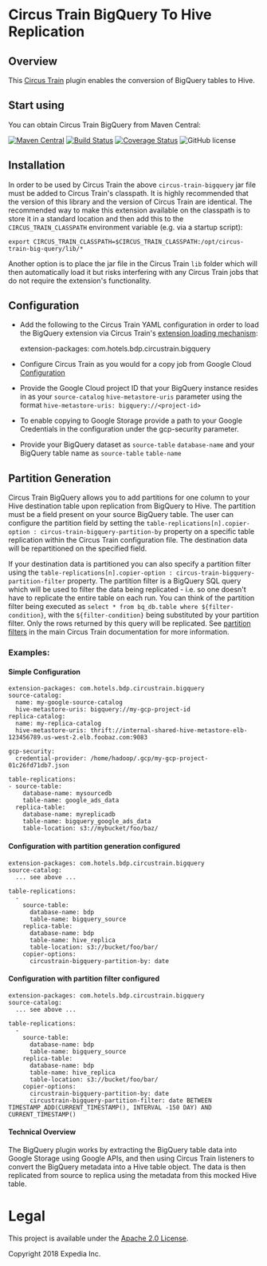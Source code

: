# Circus Train BigQuery To Hive Replication

##  Overview
This [Circus Train](https://github.com/HotelsDotCom/circus-train) plugin enables the conversion of BigQuery tables to Hive.

## Start using
You can obtain Circus Train BigQuery from Maven Central:

[![Maven Central](https://maven-badges.herokuapp.com/maven-central/com.hotels/circus-train-bigquery/badge.svg?subject=com.hotels:circus-train-bigquery)](https://maven-badges.herokuapp.com/maven-central/com.hotels/circus-train-bigquery) [![Build Status](https://travis-ci.org/HotelsDotCom/circus-train-bigquery.svg?branch=master)](https://travis-ci.org/HotelsDotCom/circus-train-bigquery) [![Coverage Status](https://coveralls.io/repos/github/HotelsDotCom/circus-train-bigquery/badge.svg?branch=master)](https://coveralls.io/github/HotelsDotCom/circus-train-bigquery?branch=master) ![GitHub license](https://img.shields.io/github/license/HotelsDotCom/circus-train.svg)

## Installation
In order to be used by Circus Train the above `circus-train-bigquery` jar file must be added to Circus Train's classpath.  It is highly recommended that the version of this library and the version of Circus Train are identical. The recommended way to make this extension available on the classpath is to store it in a standard location
and then add this to the `CIRCUS_TRAIN_CLASSPATH` environment variable (e.g. via a startup script):

    export CIRCUS_TRAIN_CLASSPATH=$CIRCUS_TRAIN_CLASSPATH:/opt/circus-train-big-query/lib/*

Another option is to place the jar file in the Circus Train `lib` folder which will then automatically load it but risks interfering with any Circus Train jobs that do not require the extension's functionality.

## Configuration
* Add the following to the Circus Train YAML configuration in order to load the BigQuery extension via Circus Train's [extension loading mechanism](https://github.com/HotelsDotCom/circus-train#loading-extensions):

     extension-packages: com.hotels.bdp.circustrain.bigquery
     
* Configure Circus Train as you would for a copy job from Google Cloud [Configuration](https://github.com/HotelsDotCom/circus-train/tree/master/circus-train-gcp)
* Provide the Google Cloud project ID that your BigQuery instance resides in as your `source-catalog` `hive-metastore-uris` parameter using the format `hive-metastore-uris: bigquery://<project-id>`
* To enable copying to Google Storage provide a path to your Google Credentials in the configuration under the gcp-security parameter.
* Provide your BigQuery dataset as `source-table` `database-name` and your BigQuery table name as `source-table` `table-name`

## Partition Generation
Circus Train BigQuery allows you to add partitions for one column to your Hive destination table upon replication from BigQuery to Hive. The partition must be a field present on your source BigQuery table. The user can configure the partition field by setting the `table-replications[n].copier-option : circus-train-bigquery-partition-by` property on a specific table replication within the Circus Train configuration file. The destination data will be repartitioned on the specified field.

If your destination data is partitioned you can also specify a partition filter using the `table-replications[n].copier-option : circus-train-bigquery-partition-filter` property. The partition filter is a BigQuery SQL query which will be used to filter the data being replicated - i.e. so one doesn't have to replicate the entire table on each run. You can think of the partition filter being executed as `select * from bq_db.table where ${filter-condition}`, with the `${filter-condition}` being substituted by your partition filter. Only the rows returned by this query will be replicated. See [partition filters](https://github.com/HotelsDotCom/circus-train#partition-filters) in the main Circus Train documentation for more information.

### Examples:

#### Simple Configuration
    extension-packages: com.hotels.bdp.circustrain.bigquery
    source-catalog:
      name: my-google-source-catalog
      hive-metastore-uris: bigquery://my-gcp-project-id
    replica-catalog:
      name: my-replica-catalog
      hive-metastore-uris: thrift://internal-shared-hive-metastore-elb-123456789.us-west-2.elb.foobaz.com:9083

    gcp-security:
      credential-provider: /home/hadoop/.gcp/my-gcp-project-01c26fd71db7.json 

    table-replications:
    - source-table:
        database-name: mysourcedb
        table-name: google_ads_data
      replica-table:
        database-name: myreplicadb
        table-name: bigquery_google_ads_data
        table-location: s3://mybucket/foo/baz/

#### Configuration with partition generation configured
    extension-packages: com.hotels.bdp.circustrain.bigquery
    source-catalog:
      ... see above ...

    table-replications:
      -
        source-table:
          database-name: bdp
          table-name: bigquery_source
        replica-table:
          database-name: bdp
          table-name: hive_replica
          table-location: s3://bucket/foo/bar/
        copier-options:
          circustrain-bigquery-partition-by: date

#### Configuration with partition filter configured
    extension-packages: com.hotels.bdp.circustrain.bigquery
    source-catalog:
      ... see above ...

    table-replications:
      -
        source-table:
          database-name: bdp
          table-name: bigquery_source
        replica-table:
          database-name: bdp
          table-name: hive_replica
          table-location: s3://bucket/foo/bar/
        copier-options:
          circustrain-bigquery-partition-by: date
          circustrain-bigquery-partition-filter: date BETWEEN TIMESTAMP_ADD(CURRENT_TIMESTAMP(), INTERVAL -150 DAY) AND CURRENT_TIMESTAMP()


#### Technical Overview
The BigQuery plugin works by extracting the BigQuery table data into Google Storage using Google APIs, and then using Circus Train
listeners to convert the BigQuery metadata into a Hive table object. The data is then replicated from source to replica using 
the metadata from this mocked Hive table.

# Legal
This project is available under the [Apache 2.0 License](http://www.apache.org/licenses/LICENSE-2.0.html).

Copyright 2018 Expedia Inc.
